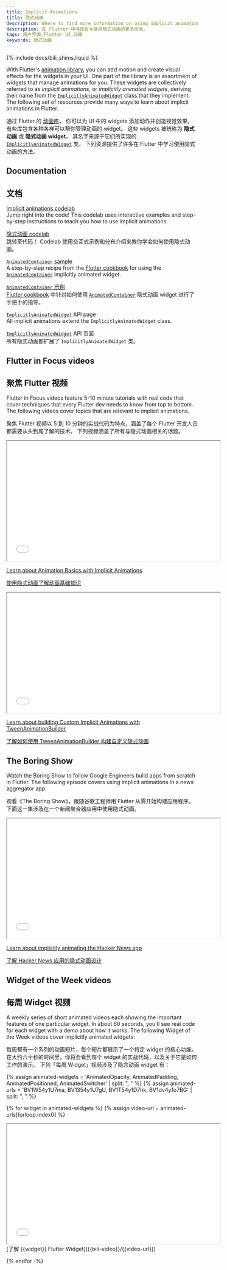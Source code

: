 ```yaml
---
title: Implicit Animations
title: 隐式动画
description: Where to find more information on using implicit animations in Flutter.
description: 在 Flutter 中寻找有关使用隐式动画的更多信息。
tags: 用户界面,Flutter UI,动画
keywords: 隐式动画
---
```


{% include docs/bili_shims.liquid %}

With Flutter's [animation library][],
you can add motion and create visual effects
for the widgets in your UI.
One part of the library is an assortment of widgets
that manage animations for you.
These widgets are collectively referred to as _implicit animations_,
or _implicitly animated widgets_, deriving their name from the
[`ImplicitlyAnimatedWidget`][] class that they implement.
The following set of resources provide many ways to learn
about implicit animations in Flutter.

通过 Flutter 的 [动画库][animation library]，
你可以为 UI 中的 widgets 添加动作并创造视觉效果。
有些库包含各种各样可以帮你管理动画的 widget。
这些 widgets 被统称为 **隐式动画** 或 **隐式动画 widget**，
其名字来源于它们所实现的 [`ImplicitlyAnimatedWidget`][] 类。
下列资源提供了许多在 Flutter 中学习使用隐式动画的方法。

## Documentation

## 文档

[Implicit animations codelab][]
<br> Jump right into the code!
  This codelab uses interactive examples
  and step-by-step instructions to teach you
  how to use implicit animations.
  
[隐式动画 codelab][Implicit animations codelab]
<br> 跳转至代码！
  Codelab 使用交互式示例和分布介绍来教你学会如何使用隐式动画。

[`AnimatedContainer` sample][]
<br> A step-by-step recipe from the [Flutter cookbook][]
  for using the [`AnimatedContainer`][]
  implicitly animated widget.

[`AnimatedContainer` 示例][`AnimatedContainer` sample]
<br>[Flutter cookbook][] 中针对如何使用 [`AnimatedContainer`][] 隐式动画 widget 进行了手把手的指导。

[`ImplicitlyAnimatedWidget`][] API page
<br> All implicit animations extend the `ImplicitlyAnimatedWidget` class.

[`ImplicitlyAnimatedWidget`][] API 页面
<br>所有隐式动画都扩展了 `ImplicitlyAnimatedWidget` 类。

## Flutter in Focus videos

## 聚焦 Flutter 视频

Flutter in Focus videos feature 5-10 minute tutorials
with real code that cover techniques
that every Flutter dev needs to know from top to bottom.
The following videos cover topics
that are relevant to implicit animations.

聚焦 Flutter 视频以 5 到 10 分钟的实战代码为特点，涵盖了每个 Flutter 开发人员都需要从头到尾了解的技术。
下列视频涵盖了所有与隐式动画相关的话题。

<iframe width="560" height="315" src="{{site.yt.embed}}/IVTjpW3W33s" title="Learn about basic Flutter animation with implicit animations" {{site.yt.set}}></iframe>

[Learn about Animation Basics with Implicit Animations]({{site.yt.watch}}/IVTjpW3W33s)

[使用隐式动画了解动画基础知识]({{site.yt.watch}}/IVTjpW3W33s)

<iframe width="560" height="315" src="{{site.yt.embed}}/6KiPEqzJIKQ" title="Learn about building Custom Implicit Animations with TweenAnimationBuilder" {{site.yt.set}}></iframe>

[Learn about building Custom Implicit Animations with TweenAnimationBuilder]({{site.yt.watch}}/6KiPEqzJIKQ)

[了解如何使用 TweenAnimationBuilder 构建自定义隐式动画]({{site.yt.watch}}/6KiPEqzJIKQ)

## The Boring Show

Watch the Boring Show to follow Google Engineers build apps
from scratch in Flutter. The following episode covers
using implicit animations in a news aggregator app.

观看《The Boring Show》，跟随谷歌工程师用 Flutter 从零开始构建应用程序。
下面这一集涉及在一个新闻聚合器应用中使用隐式动画。

<iframe width="560" height="315" src="{{site.yt.embed}}/8ehlWchLVlQ" title="about implicitly animating the Hacker News app" {{site.yt.set}}></iframe>

[Learn about implicitly animating the Hacker News app]({{site.yt.watch}}/8ehlWchLVlQ)

[了解 Hacker News 应用的隐式动画设计]({{site.yt.watch}}/8ehlWchLVlQ)

## Widget of the Week videos

## 每周 Widget 视频

A weekly series of short animated videos each showing
the important features of one particular widget.
In about 60 seconds, you'll see real code for each
widget with a demo about how it works.
The following Widget of the Week videos cover
implicitly animated widgets:

每周都有一个系列的动画短片，每个短片都展示了一个特定 widget 的核心功能。
在大约六十秒的时间里，你将会看到每个 widget 的实战代码，以及关于它是如何工作的演示。
下列「每周 Widget」视频涉及了隐含动画 widget 有：

{% assign animated-widgets = 'AnimatedOpacity, AnimatedPadding, AnimatedPositioned, AnimatedSwitcher' | split: ", " %}
{% assign animated-urls = 'BV1W54y1U7ma, BV1354y1U7gU, BV1T54y1D7hk, BV1dv4y1o7BG' | split: ", " %}

{% for widget in animated-widgets %}
{% assign video-url = animated-urls[forloop.index0] %}

<iframe width="560" height="315" src="{{bili-embed}}?bvid={{video-url}}&page=1&autoplay=false" title="了解 {{widget}} Flutter Widget" {{bili-set}}></iframe>
[了解 {{widget}} Flutter Widget]({{bili-video}}/{{video-url}})

{% endfor -%}

[`AnimatedContainer` sample]: {{site.url}}/cookbook/animation/animated-container
[`AnimatedContainer`]: {{site.api}}/flutter/widgets/AnimatedContainer-class.html
[animation library]: {{site.api}}/flutter/animation/animation-library.html
[Flutter cookbook]: {{site.url}}/cookbook
[Implicit animations codelab]: {{site.url}}/codelabs/implicit-animations
[`ImplicitlyAnimatedWidget`]: {{site.api}}/flutter/widgets/ImplicitlyAnimatedWidget-class.html
